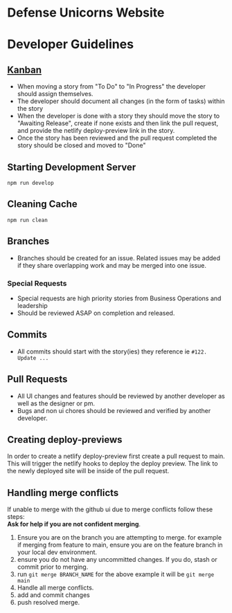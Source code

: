 # Defense Unicorns Website

<!-- ![(description)](https://raw.githubusercontent.com/your github username/repo name/main/file name.PNG) -->

<!-- ## How It's Made:

**Tech used:** HTML, CSS, JavaScript, Node.js

[about] -->

# Developer Guidelines

## [Kanban](https://github.com/leapfrogai/website/projects/1)

- When moving a story from "To Do" to "In Progress" the developer should assign themselves.
- The developer should document all changes (in the form of tasks) within the story
- When the developer is done with a story they should move the story to "Awaiting Release", create if none exists and then link the pull request, and provide the netlify deploy-preview link in the story.
- Once the story has been reviewed and the pull request completed the story should be closed and moved to "Done"

## Starting Development Server

`npm run develop`

## Cleaning Cache

`npm run clean`

## Branches

- Branches should be created for an issue. Related issues may be added if they share overlapping work and may be merged into one issue.  

### Special Requests

- Special requests are high priority stories from Business Operations and leadership
- Should be reviewed ASAP on completion and released.

## Commits

- All commits should start with the story(ies) they reference ie `#122. Update ...`

## Pull Requests

- All UI changes and features should be reviewed by another developer as well as the designer or pm.
- Bugs and non ui chores should be reviewed and verified by another developer.

## Creating deploy-previews

In order to create a netlify deploy-preview first create a pull request to main. This will trigger the netlify hooks to deploy the deploy preview. The link to the newly deployed site will be inside of the pull request.

## Handling merge conflicts

If unable to merge with the github ui due to merge conflicts follow these steps:  
**Ask for help if you are not confident merging**.

1. Ensure you are on the branch you are attempting to merge. for example if merging from feature to main, ensure you are on the feature branch in your local dev environment.
2. ensure you do not have any uncommitted changes. If you do, stash or commit prior to merging.
3. run `git merge BRANCH_NAME` for the above example it will be `git merge main`
4. Handle all merge conflicts.
5. add and commit changes
6. push resolved merge.
